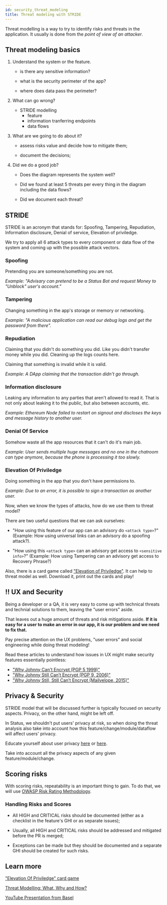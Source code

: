 ```yaml
---
id: security_threat_modeling
title: Threat modeling with STRIDE
---
```


Threat modelling is a way to try to identify risks and threats in the
application. It usually is done from the _point of view of an attacker_.

## Threat modeling basics

1. Understand the system or the feature.

    - is there any sensitive information?

    - what is the security perimeter of the app? 

    - where does data pass the perimeter?

2. What can go wrong?

    - STRIDE modelling 
         - feature
         - information tranferring endpoints
         - data flows

3. What are we going to do about it?

    - assess risks value and decide how to mitigate them;

    - document the decisions;

4. Did we do a good job?

    - Does the diagram represents the system well?

    - Did we found at least 5 threats per every thing in the diagram including
    the data flows?

    - Did we document each threat?

## STRIDE


STRIDE is an acronym that stands for: Spoofing, Tampering, Repudiation,
Information disclosure, Denial of service, Elevation of priviledge.

We try to apply all 6 attack types to every component or data flow of the
system and coming up with the possible attack vectors.

### Spoofing

Pretending you are someone/something you are not.

_Example: "Advisary can pretend to be a Status Bot and request Money to "Unblock" user's account."_

### Tampering

Changing something in the app's storage or memory or networking.

_Example: "A malicious application can read our debug logs and get the
password from there"._

### Repudiation

Claiming that you didn't do something you did. Like you didn't transfer money
while you did. Cleaning up the logs counts here.

Claiming that something is invalid while it is valid.

_Example: A DApp claiming that the transaction didn't go through._


### Information disclosure

Leaking any information to any parties that aren't allowed to read it. That is
not only about leaking it to the public, but also between accounts, etc.

_Example: Ethereum Node failed to restart on signout and discloses the keys and message
history to another user._

### Denial Of Service

Somehow waste all the app resources that it can't do it's main job.

_Example: User sends multiple huge messages and no one in the chatroom can
type anymore, because the phone is processing it too slowly._

### Elevation Of Priviledge

Doing something in the app that you don't have permissions to.

_Example: Due to an error, it is possible to sign a transaction as another
user._


Now, when we know the types of attacks, how do we use them to threat model?

There are two useful questions that we can ask ourselves:

- "How using this feature of our app can an advisory do `<attack type>`?"
  (Example: How using universal links can an advisory do a spoofing attack?).

- "How using this `<attack type>` can an advisory get access to `<sensitive
info>`?"
  (Example: How using Tampering can an advisory get access to Recovery Phrase?)

Also, there is a card game called ["Elevation of Priviledge"](https://www.microsoft.com/en-us/sdl/adopt/eop.aspx). It can help to threat model as well.
Download it, print out the cards and play!


## ‼️ UX and Security

Being a developer or a QA, it is very easy to come up with technical threats
and technial solutions to them, leaving the "user errors" aside. 

That leaves out a huge amount of threats and risk mitigations aside. **If it is
easy for a user to make an error in our app, it is our problem and we need to
fix that.**

Pay precise attention on the UX problems, "user errors" and social engineering
while doing threat modeling!

Read these articles to understand how issues in UX might make security features
essentially pointless:
- ["Why Johnny Can't Encrypt (PGP 5 1999)"](https://people.eecs.berkeley.edu/%7Etygar/papers/Why_Johnny_Cant_Encrypt/OReilly.pdf)
- ["Why Johnny Still Can’t Encrypt (PGP 9, 2006)"](https://cups.cs.cmu.edu/soups/2006/posters/sheng-poster_abstract.pdf)
- ["Why Johnny Still, Still Can’t Encrypt (Mailvelope, 2015)"](https://arxiv.org/pdf/1510.08555.pdf)

## Privacy & Security

STRIDE model that will be discussed further is typically focused on security
aspects. Privacy, on the other hand, might be left off.

In Status, we shouldn't put users' privacy at risk, so when doing the threat
analysis also take into account how this feature/change/module/dataflow will
affect users' privacy.

Educate yourself about user privacy [here](https://msdn.microsoft.com/en-us/library/aa480490.aspx) or [here](https://en.wikipedia.org/wiki/Internet_privacy).

Take into account all the privacy aspects of any given feature/module/change.


## Scoring risks

With scoring risks, repeatability is an important thing to gain. To do that, we
will use [OWASP Risk Rating Methodology](https://www.owasp.org/index.php/OWASP_Risk_Rating_Methodology).


### Handling Risks and Scores

- All HIGH and CRITICAL risks should be documented (either as a checklist in
the feature's GHI or as separate issues);

- Usually, all HIGH and CRITICAL risks should be addressed and mitigated before the PR
is merged;

- Exceptions can be made but they should be documented and a separate GHI
should be created for such risks.


## Learn more

["Elevation Of Priviledge" card game](https://www.microsoft.com/en-us/sdl/adopt/eop.aspx)

[Threat Modelling: What, Why and How?](https://misti.com/infosec-insider/threat-modeling-what-why-and-how)

[YouTube Presentation from Basel](https://www.youtube.com/watch?v=7Jk1GCvJnpM&t=6350s)
